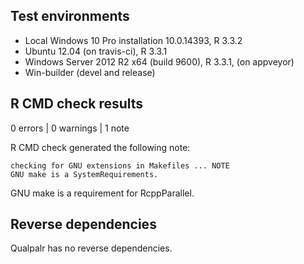 ## Test environments
* Local Windows 10 Pro installation 10.0.14393, R 3.3.2
* Ubuntu 12.04 (on travis-ci), R 3.3.1
* Windows Server 2012 R2 x64 (build 9600), R 3.3.1, (on appveyor)
* Win-builder (devel and release)

## R CMD check results

0 errors | 0 warnings | 1 note

R CMD check generated the following note:

    checking for GNU extensions in Makefiles ... NOTE
    GNU make is a SystemRequirements.

GNU make is a requirement for RcppParallel.

## Reverse dependencies

Qualpalr has no reverse dependencies.
